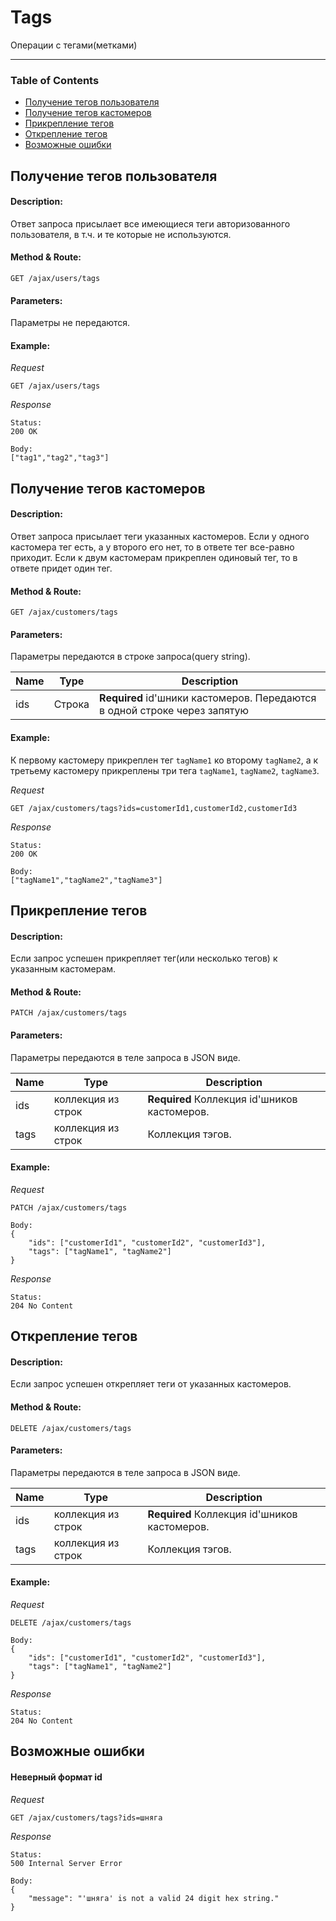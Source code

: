 # Tags
Операции с тегами(метками)
___
### Table of Contents
* [Получение тегов пользователя](#getting-tags-user)
* [Получение тегов кастомеров](#getting-tags-customers)
* [Прикрепление тегов](#attaching-tags)
* [Открепление тегов](#detaching-tags)
* [Возможные ошибки](#error)


## Получение тегов пользователя <a name="getting-tags-user"></a>

#### Description:
Ответ запроса присылает все имеющиеся теги авторизованного пользователя, в т.ч. и те которые не используются.

#### Method & Route:
```http
GET /ajax/users/tags
```

#### Parameters:
Параметры не передаются.

#### Example:
*Request*
``` http
GET /ajax/users/tags
```
*Response*
``` http
Status:
200 OK

Body:
["tag1","tag2","tag3"]
```



## Получение тегов кастомеров<a name="getting-tags-customers"></a>
#### Description:
Ответ запроса присылает теги указанных кастомеров. Если у одного кастомера тег есть, а у второго его нет, то в ответе тег все-равно приходит. Если к двум кастомерам прикреплен одиновый тег, то в ответе придет один тег.

#### Method & Route:
```http
GET /ajax/customers/tags
```

#### Parameters:
Параметры передаются в строке запроса(query string).

| **Name** | **Type** | **Description**|  
|----------|----------|----------------|  
| ids  | Строка | **Required** id'шники кастомеров. Передаются в одной строке через  запятую |

#### Example:
К первому кастомеру прикреплен тег `tagName1` ко второму `tagName2`, а к третьему кастомеру прикреплены три тега `tagName1`, `tagName2`, `tagName3`.

*Request*
``` http
GET /ajax/customers/tags?ids=customerId1,customerId2,customerId3
```
*Response*
``` http
Status:
200 OK

Body:
["tagName1","tagName2","tagName3"]
```


## Прикрепление тегов <a name="attaching-tags"></a>
#### Description:
Если запрос успешен прикрепляет тег(или несколько тегов) к указанным кастомерам.

#### Method & Route:
```http
PATCH /ajax/customers/tags
```

#### Parameters:
Параметры передаются в теле запроса в JSON виде.

| **Name** | **Type** | **Description**|  
|----------|----------|----------------|  
| ids  | коллекция из строк | **Required** Коллекция id'шников кастомеров. |
| tags | коллекция из строк | Коллекция тэгов.

#### Example:
*Request*
``` http
PATCH /ajax/customers/tags

Body:
{
    "ids": ["customerId1", "customerId2", "customerId3"],
    "tags": ["tagName1", "tagName2"]
}
```
*Response*
``` http
Status:
204 No Content
```


## Открепление тегов<a name="detaching-tags"></a>
#### Description:
Если запрос успешен открепляет теги от указанных кастомеров.

#### Method & Route:
```http
DELETE /ajax/customers/tags
```

#### Parameters:
Параметры передаются в теле запроса в JSON виде.

| **Name** | **Type** | **Description**|  
|----------|----------|----------------|  
| ids  | коллекция из строк | **Required** Коллекция id'шников кастомеров. |
| tags | коллекция из строк | Коллекция тэгов.

#### Example:
*Request*
``` http
DELETE /ajax/customers/tags

Body:
{
    "ids": ["customerId1", "customerId2", "customerId3"],
    "tags": ["tagName1", "tagName2"]
}
```
*Response*
``` http
Status:
204 No Content
```

## Возможные ошибки <a name="error"></a>
#### Неверный формат id

*Request*
``` http
GET /ajax/customers/tags?ids=шняга
```
*Response*
``` http
Status:
500 Internal Server Error

Body:
{
    "message": "'шняга' is not a valid 24 digit hex string."
}
```

